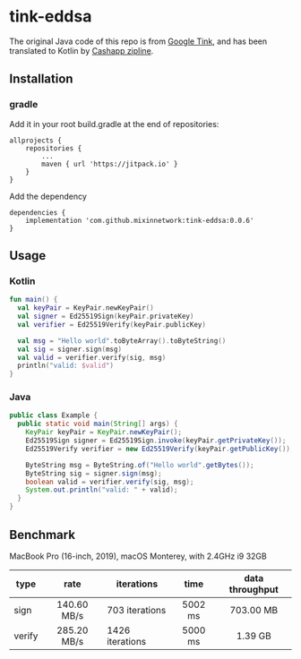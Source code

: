 # tink-eddsa
The original Java code of this repo is from [Google Tink](https://github.com/google/tink), and has been translated to Kotlin by [Cashapp zipline](https://github.com/cashapp/zipline).

## Installation

### gradle
Add it in your root build.gradle at the end of repositories:
```
allprojects {
    repositories {
        ...
        maven { url 'https://jitpack.io' }
    }
}
```
Add the dependency
```
dependencies {
    implementation 'com.github.mixinnetwork:tink-eddsa:0.0.6'
}
```

## Usage

### Kotlin

```kotlin
fun main() {
  val keyPair = KeyPair.newKeyPair()
  val signer = Ed25519Sign(keyPair.privateKey)
  val verifier = Ed25519Verify(keyPair.publicKey)

  val msg = "Hello world".toByteArray().toByteString()
  val sig = signer.sign(msg)
  val valid = verifier.verify(sig, msg)
  println("valid: $valid")
}
```

### Java

```java
public class Example {
  public static void main(String[] args) {
    KeyPair keyPair = KeyPair.newKeyPair();
    Ed25519Sign signer = Ed25519Sign.invoke(keyPair.getPrivateKey());
    Ed25519Verify verifier = new Ed25519Verify(keyPair.getPublicKey());

    ByteString msg = ByteString.of("Hello world".getBytes());
    ByteString sig = signer.sign(msg);
    boolean valid = verifier.verify(sig, msg);
    System.out.println("valid: " + valid);
  }
}
```

## Benchmark

MacBook Pro (16-inch, 2019), macOS Monterey, with 2.4GHz i9 32GB

| type |    rate    | iterations    |   time  | data throughput |
|----------|:----------:|---------------|:-------:|:---------------:|
| sign | 140.60 MB/s | 703 iterations | 5002 ms | 703.00 MB |
| verify | 285.20 MB/s | 1426 iterations | 5000 ms | 1.39 GB |